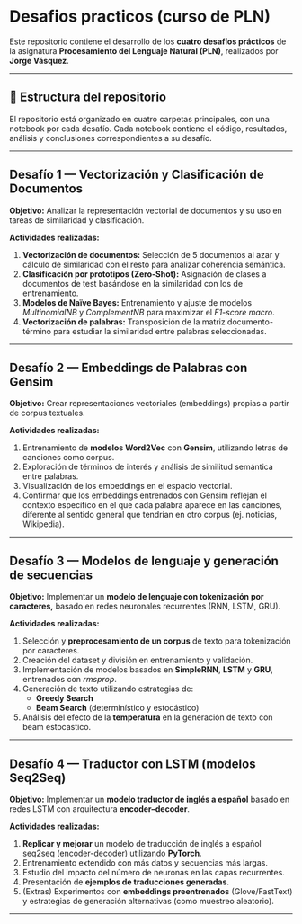 # Desafios practicos (curso de PLN)

Este repositorio contiene el desarrollo de los **cuatro desafíos prácticos** de la asignatura **Procesamiento del Lenguaje Natural (PLN)**, realizados por **Jorge Vásquez**.  

---

## 📂 Estructura del repositorio

El repositorio está organizado en cuatro carpetas principales, con una notebook por cada desafío.
Cada notebook contiene el código, resultados, análisis y conclusiones correspondientes a su desafío.

---

## Desafío 1 — Vectorización y Clasificación de Documentos

**Objetivo:** Analizar la representación vectorial de documentos y su uso en tareas de similaridad y clasificación.

**Actividades realizadas:**
1. **Vectorización de documentos:** Selección de 5 documentos al azar y cálculo de similaridad con el resto para analizar coherencia semántica.
2. **Clasificación por prototipos (Zero-Shot):** Asignación de clases a documentos de test basándose en la similaridad con los de entrenamiento.
3. **Modelos de Naïve Bayes:** Entrenamiento y ajuste de modelos *MultinomialNB* y *ComplementNB* para maximizar el *F1-score macro*.
4. **Vectorización de palabras:** Transposición de la matriz documento-término para estudiar la similaridad entre palabras seleccionadas.

---

## Desafío 2 — Embeddings de Palabras con Gensim

**Objetivo:** Crear representaciones vectoriales (embeddings) propias a partir de corpus textuales.

**Actividades realizadas:**
1. Entrenamiento de **modelos Word2Vec** con **Gensim**, utilizando letras de canciones como corpus.
2. Exploración de términos de interés y análisis de similitud semántica entre palabras.
3. Visualización de los embeddings en el espacio vectorial.
4. Confirmar que los embeddings entrenados con Gensim reflejan el contexto específico en el que cada palabra aparece en las canciones, diferente al sentido general que tendrían en otro corpus (ej. noticias, Wikipedia).

---

## Desafío 3 — Modelos de lenguaje y generación de secuencias

**Objetivo:** Implementar un **modelo de lenguaje con tokenización por caracteres,** basado en redes neuronales recurrentes (RNN, LSTM, GRU).

**Actividades realizadas:**
1. Selección y **preprocesamiento de un corpus** de texto para tokenización por caracteres.
2. Creación del dataset y división en entrenamiento y validación.
3. Implementación de modelos basados en **SimpleRNN**, **LSTM** y **GRU**, entrenados con *rmsprop*.
4. Generación de texto utilizando estrategias de:
   - **Greedy Search**
   - **Beam Search** (determinístico y estocástico)
5. Análisis del efecto de la **temperatura** en la generación de texto con beam estocastico.

---

## Desafío 4 — Traductor con LSTM (modelos Seq2Seq)

**Objetivo:** Implementar un **modelo traductor de inglés a español** basado en redes LSTM con arquitectura **encoder–decoder**.

**Actividades realizadas:**
1. **Replicar y mejorar** un modelo de traducción de inglés a español seq2seq (encoder-decoder) utilizando **PyTorch**.
2. Entrenamiento extendido con más datos y secuencias más largas.
3. Estudio del impacto del número de neuronas en las capas recurrentes.
4. Presentación de **ejemplos de traducciones generadas**.
5. (Extras) Experimentos con **embeddings preentrenados** (Glove/FastText) y estrategias de generación alternativas (como muestreo aleatorio).

---
